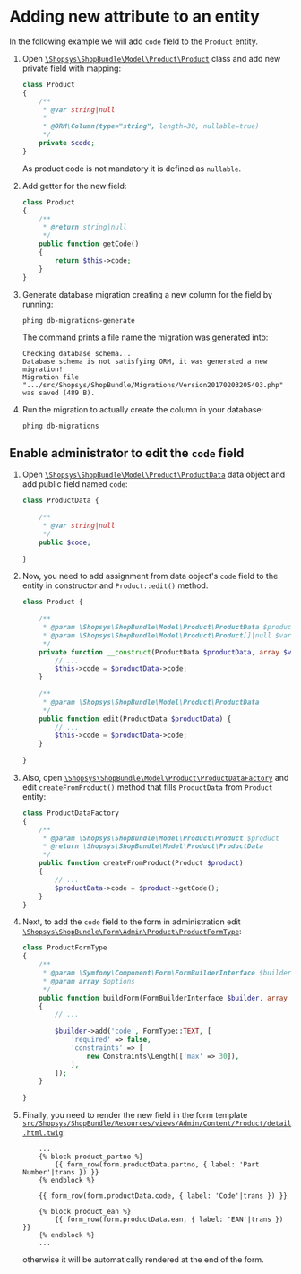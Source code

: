 # Adding new attribute to an entity

In the following example we will add `code` field to the `Product`  entity.

1. Open [`\Shopsys\ShopBundle\Model\Product\Product`](../../src/Shopsys/ShopBundle/Model/Product/Product.php) class and add new private field with mapping:
    ```php
    class Product
    {
        /**
         * @var string|null
         *
         * @ORM\Column(type="string", length=30, nullable=true)
         */
        private $code;
    }
    ```
    
    As product code is not mandatory it is defined as `nullable`.

2. Add getter for the new field:
    ```php
    class Product
    {
        /**
         * @return string|null
         */
        public function getCode()
        {
            return $this->code;
        }
    }
    ```

3. Generate database migration creating a new column for the field by running:
    ```
    phing db-migrations-generate
    ```
    
    The command prints a file name the migration was generated into: 
    ```text
    Checking database schema...
    Database schema is not satisfying ORM, it was generated a new migration!
    Migration file ".../src/Shopsys/ShopBundle/Migrations/Version20170203205403.php" was saved (489 B).
    ```

4. Run the migration to actually create the column in your database:
    ```
    phing db-migrations
    ```

## Enable administrator to edit the `code` field
1. Open [`\Shopsys\ShopBundle\Model\Product\ProductData`](../../src/Shopsys/ShopBundle/Model/Product/ProductData.php) data object and add public field named `code`:
    ```php
    class ProductData {
        
        /**
         * @var string|null
         */
        public $code;
        
    }
    ```

2. Now, you need to add assignment from data object's `code` field to the entity in constructor and `Product::edit()` method.
    ```php
    class Product {
        
        /**
         * @param \Shopsys\ShopBundle\Model\Product\ProductData $productData
         * @param \Shopsys\ShopBundle\Model\Product\Product[]|null $variants
         */
        private function __construct(ProductData $productData, array $variants = null) {
            // ...
            $this->code = $productData->code;
        }
        
        /**
         * @param \Shopsys\ShopBundle\Model\Product\ProductData
         */
        public function edit(ProductData $productData) {
            // ...
            $this->code = $productData->code;
        }
        
    }
    ```

3. Also, open [`\Shopsys\ShopBundle\Model\Product\ProductDataFactory`](../../src/Shopsys/ShopBundle/Model/Product/ProductDataFactory.php) and edit `createFromProduct()` method that fills `ProductData` from `Product` entity:
    ```php
    class ProductDataFactory
    {
        /**
         * @param \Shopsys\ShopBundle\Model\Product\Product $product
         * @return \Shopsys\ShopBundle\Model\Product\ProductData
         */
        public function createFromProduct(Product $product)
        {
            // ...
            $productData->code = $product->getCode();
        }
    }
    ```

4. Next, to add the `code` field to the form in administration edit [`\Shopsys\ShopBundle\Form\Admin\Product\ProductFormType`](../../src/Shopsys/ShopBundle/Form/Admin/Product/ProductFormType.php):
    ```php
    class ProductFormType 
    {
        /**
         * @param \Symfony\Component\Form\FormBuilderInterface $builder
         * @param array $options
         */
        public function buildForm(FormBuilderInterface $builder, array $options)
        {
            // ...
            
            $builder->add('code', FormType::TEXT, [
                'required' => false,
                'constraints' => [
                    new Constraints\Length(['max' => 30]),
                ],
            ]);
        }
        
    }
    ```

5. Finally, you need to render the new field in the form template [`src/Shopsys/ShopBundle/Resources/views/Admin/Content/Product/detail.html.twig`](../../src/Shopsys/ShopBundle/Resources/views/Admin/Content/Product/detail.html.twig):
    ```twig
        ...
        {% block product_partno %}
            {{ form_row(form.productData.partno, { label: 'Part Number'|trans }) }}
        {% endblock %}
        
        {{ form_row(form.productData.code, { label: 'Code'|trans }) }}
        
        {% block product_ean %}
            {{ form_row(form.productData.ean, { label: 'EAN'|trans }) }}
        {% endblock %}
        ...
    ```
    otherwise it will be automatically rendered at the end of the form.
